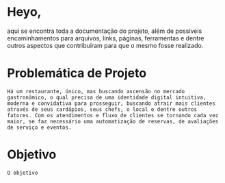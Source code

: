 # Heyo, 

 aqui se encontra toda a documentação do projeto, além de possíveis encaminhamentos para arquivos, links, páginas, ferramentas e dentre outros aspectos que contribuíram para que o mesmo fosse realizado.

# Problemática de Projeto
    Há um restaurante, único, mas buscando ascensão no mercado gastronômico, o qual precisa de uma identidade digital intuitiva, moderna e convidativa para prosseguir, buscando atrair mais clientes através de seus cardápios, seus chefs, o local e dentre outros fatores. Com os atendimentos e fluxo de clientes se tornando cada vez maior, se faz necessário uma automatização de reservas, de avaliações de serviço e eventos. 

# Objetivo
    O objetivo 